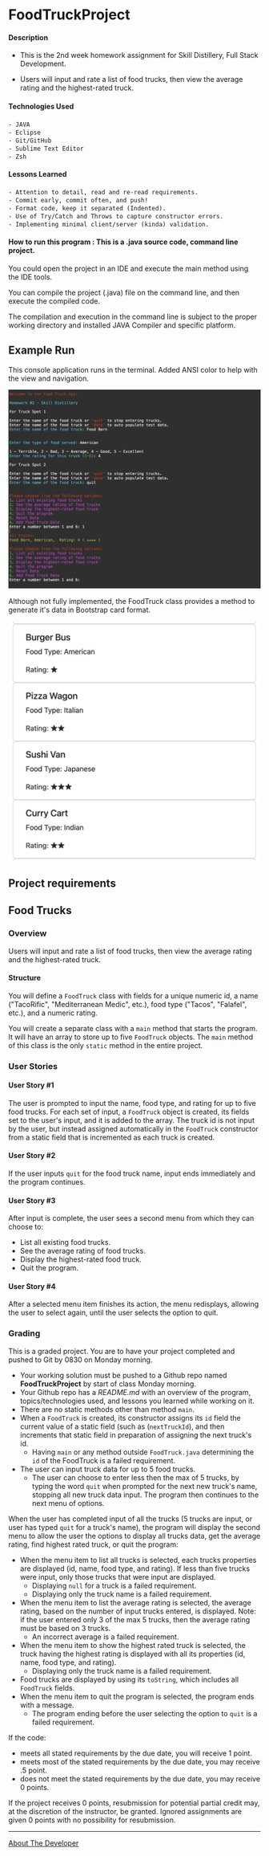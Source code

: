 # FoodTruckProject

#### Description

- This is the 2nd week homework assignment for Skill Distillery, Full Stack Development.


- Users will input and rate a list of food trucks, then view the average rating and the highest-rated truck.


#### Technologies Used
	- JAVA
	- Eclipse
	- Git/GitHub
	- Sublime Text Editor
	- Zsh

#### Lessons Learned
    - Attention to detail, read and re-read requirements.
	- Commit early, commit often, and push!
	- Format code, keep it separated (Indented).
	- Use of Try/Catch and Throws to capture constructor errors.
	- Implementing minimal client/server (kinda) validation.
	
	
#### How to run this program : This is a .java source code, command line project.  

You could open the project in an IDE and execute the main method using the IDE tools.

You can compile the project (.java) file on the command line, and then execute the compiled code.

The compilation and execution in the command line is subject to the proper working directory and installed JAVA Compiler and specific platform.

## Example Run

This console application runs in the terminal.  Added ANSI color to help with the view and navigation.

![Example usage](run.png)

Although not fully implemented, the FoodTruck class provides a method to generate it's data in Bootstrap card format.

![Example usage](bs.png)

## Project requirements

## Food Trucks

### Overview

Users will input and rate a list of food trucks, then view the average rating and the highest-rated truck.

#### Structure

You will define a `FoodTruck` class with fields for a unique numeric id, a name ("TacoRific", "Mediterranean Medic", etc.), food type ("Tacos", "Falafel", etc.), and a numeric rating.

You will create a separate class with a `main` method that starts the program.  It will have an array to store up to five `FoodTruck` objects.  The `main` method of this class is the only `static` method in the entire project.

### User Stories

#### User Story #1

The user is prompted to input the name, food type, and rating for up to five food trucks.  For each set of input, a `FoodTruck` object is created, its fields set to the user's input, and it is added to the array.  The truck id is not input by the user, but instead assigned automatically in the `FoodTruck` constructor from a static field that is incremented as each truck is created.

#### User Story #2

If the user inputs `quit` for the food truck name, input ends immediately and the program continues.

#### User Story #3

After input is complete, the user sees a second menu from which they can choose to:

* List all existing food trucks.
* See the average rating of food trucks.
* Display the highest-rated food truck.
* Quit the program.

#### User Story #4

After a selected menu item finishes its action, the menu redisplays, allowing the user to select again, until the user selects the option to quit.

### Grading

This is a graded project. You are to have your project completed and pushed to Git by 0830 on Monday morning.

* Your working solution must be pushed to a Github repo named **FoodTruckProject** by start of class Monday morning. 
* Your Github repo has a _README.md_ with an overview of the program, topics/technologies used, and lessons you learned while working on it.
* There are no static methods other than method `main`.
* When a `FoodTruck` is created, its constructor assigns its `id` field the current value of a static field (such as (`nextTruckId`), and then increments that static field in preparation of assigning the next truck's id.
	* Having `main` or any method outside `FoodTruck.java` determining the `id` of the FoodTruck is a failed requirement.
* The user can input truck data for up to 5 food trucks.
	* The user can choose to enter less then the max of 5 trucks, by typing the word `quit` when prompted for the next new truck's name, stopping all new truck data input. The program then continues to the next menu of options.

When the user has completed input of all the trucks (5 trucks are input, or user has typed `quit` for a truck's name), the program will display the second menu to allow the user the options to display all trucks data, get the average rating, find highest rated truck, or quit the program:

* When the menu item to list all trucks is selected, each trucks properties are displayed (id, name, food type, and rating).  If less than five trucks were input, only those trucks that were input are displayed.
	* Displaying `null` for a truck is a failed requirement. 
	* Displaying only the truck name is a failed requirement.
* When the menu item to list the average rating is selected, the average rating, based on the number of input trucks entered, is displayed. Note: if the user entered only 3 of the max 5 trucks, then the average rating must be based on 3 trucks. 
	* An incorrect average is a failed requirement.
* When the menu item to show the highest rated truck is selected, the truck having the highest rating is displayed with all its properties (id, name, food type, and rating).
	* Displaying only the truck name is a failed requirement.
* Food trucks are displayed by using its `toString`, which includes all `FoodTruck` fields.
* When the menu item to quit the program is selected, the program ends with a message.
	* The program ending before the user selecting the option to `quit` is a failed requirement.

If the code:
*  meets all stated requirements by the due date, you will receive 1 point.
*  meets most of the stated requirements by the due date, you may receive .5 point.
*  does not meet the stated requirements by the due date, you may receive 0 points.

If the project receives 0 points, resubmission for potential partial credit may, at the discretion of the instructor, be granted. Ignored assignments are given 0 points with no possibility for resubmission.



<hr>

[About The Developer](https://github.com/pasciaks/)
